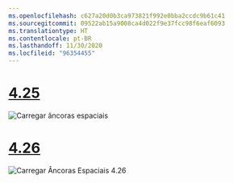 ```yaml
---
ms.openlocfilehash: c627a20d0b3ca973821f992e0bba2ccdc9b61c41
ms.sourcegitcommit: 09522ab15a9008ca4d022f9e37fcc98f6eaf6093
ms.translationtype: HT
ms.contentlocale: pt-BR
ms.lasthandoff: 11/30/2020
ms.locfileid: "96354455"
---
```

# <a name="425"></a>[4.25](#tab/425)

![Carregar âncoras espaciais](../images/unreal-spatialanchors-load.PNG)

# <a name="426"></a>[4.26](#tab/426)

![Carregar Âncoras Espaciais 4.26](../images/local-spatial-anchors-img-03.png)